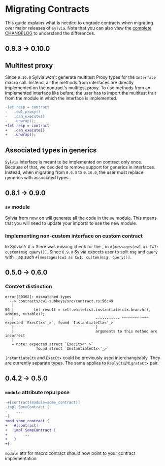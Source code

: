 # Migrating Contracts

This guide explains what is needed to upgrade contracts when migrating over major releases of `sylvia`. Note that you can also view the [complete CHANGELOG](https://github.com/CosmWasm/sylvia/blob/main/CHANGELOG.md) to understand the differences.

## 0.9.3 -> 0.10.0

## Multitest proxy

Since `0.10.0` Sylvia won't generate multitest Proxy types for the `Interface` macro call. Instead, all the methods from interfaces are directly implemented on the contract's multitest proxy.
To use methods from an implemented interface like before, the user has to import the multitest trait from the module in which the interface is implemented.

```diff
-let resp = contract
-   .cw1_proxy()
-   .can_execute()
-   .unwrap();
+let resp = contract
+   .can_execute()
+   .unwrap();
```

## Associated types in generics

`Sylvia` interface is meant to be implemented on contract only once. Because of that, we decided to remove support for generics in interfaces.
Instead, when migrating from `0.9.3` to `0.10.0`, the user must replace generics with associated types.

## 0.8.1 -> 0.9.0

### `sv` module

Sylvia from now on will generate all the code in the `sv` module. This means that you will need to update your imports to use the new module.

### Implementing non-custom interface on custom contract

In Sylvia `0.8.x` there was missing check for the `,` in `#[messages(cw1 as Cw1: custom(msg query))]`.
Since `0.9.0` Sylvia expects user to split `msg` and `query` with `,` as such `#[messages(cw1 as Cw1: custom(msg, query))]`.

## 0.5.0 -> 0.6.0

### Context distinction

```
error[E0308]: mismatched types
  --> contracts/cw1-subkeys/src/contract.rs:56:49
   |
56 |         let result = self.whitelist.instantiate(ctx.branch(), admins, mutable)?;
   |                                     ----------- ^^^^^^^^^^^^ expected `ExecCtx<'_>`, found `InstantiateCtx<'_>`
   |                                     |
   |                                     arguments to this method are incorrect
   |
   = note: expected struct `ExecCtx<'_>`
              found struct `InstantiateCtx<'_>`
```

`InstantiateCtx` and `ExecCtx` could be previously used interchangeably. They are currently separate
  types. The same applies to `ReplyCtx`/`MigrateCtx` pair.

## 0.4.2 -> 0.5.0

### `module` attribute repurpose

```diff
-#[contract(module=some_contract)]
-impl SomeContract {
-    ...
-}
+mod some_contract {
+   #[contract]
+   impl SomeContract {
+       ...
+   }
+}
```

`module` attr for macro contract should now point to your contract implementation
